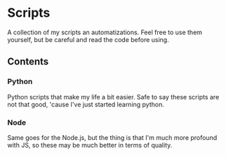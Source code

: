 # Scripts
A collection of my scripts an automatizations.
Feel free to use them yourself, but be careful and read the code before using.

## Contents

### Python

Python scripts that make my life a bit easier. Safe to say these scripts are not that good, 'cause I've just started learning python.

### Node

Same goes for the Node.js, but the thing is that I'm much more profound with JS, so these may be much better in terms of quality.
